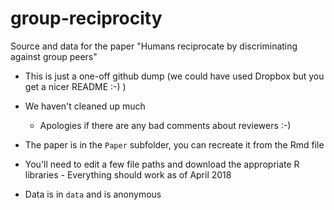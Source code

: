 # group-reciprocity
Source and data for the paper "Humans reciprocate by discriminating against group peers"

* This is just a one-off github dump (we could have used Dropbox but you get a nicer README :-) )

* We haven't cleaned up much
  - Apologies if there are any bad comments about reviewers :-)

* The paper is in the `Paper` subfolder, you can recreate it from the Rmd file

* You'll need to edit a few file paths and download the appropriate R libraries   - Everything should work as of April 2018

* Data is in `data` and is anonymous
